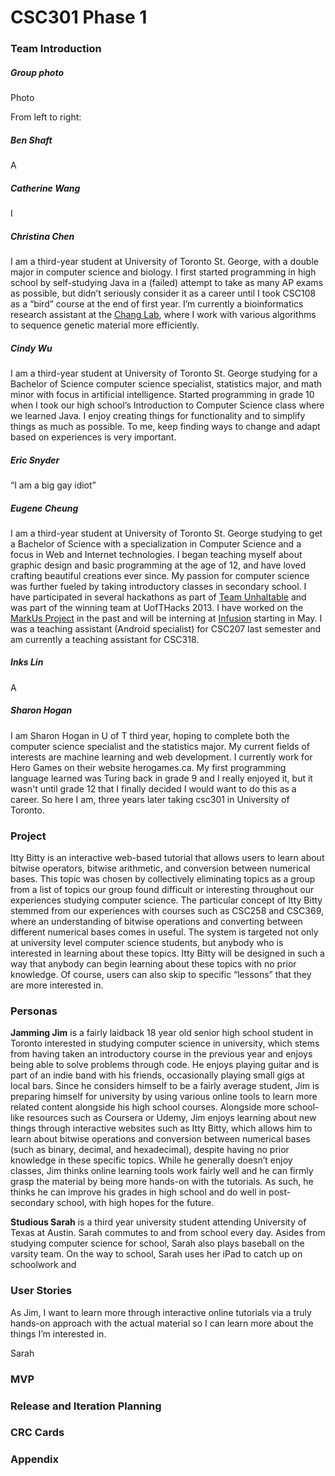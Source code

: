 CSC301 Phase 1
==============

### Team Introduction

##### Group photo
Photo

From left to right:

##### Ben Shaft
A

##### Catherine Wang
I

##### Christina Chen
I am a third-year student at University of Toronto St. George, with a double major in computer science and biology. I first started programming in high school by self-studying Java in a (failed) attempt to take as many AP exams as possible, but didn’t seriously consider it as a career until I took CSC108 as a “bird” course at the end of first year. I’m currently a bioinformatics research assistant at the [Chang Lab](http://labs.eeb.utoronto.ca/chang/), where I work with various algorithms to sequence genetic material more efficiently.

##### Cindy Wu
I am a third-year student at University of Toronto St. George studying for a Bachelor of Science computer science specialist, statistics major, and math minor with focus in artificial intelligence. Started programming in grade 10 when I took our high school’s Introduction to Computer Science class where we learned Java. I enjoy creating things for functionality and to simplify things as much as possible. To me, keep finding ways to change and adapt based on experiences is very important.

##### Eric Snyder
“I am a big gay idiot”

##### Eugene Cheung
I am a third-year student at University of Toronto St. George studying to get a Bachelor of Science with a specialization in Computer Science and a focus in Web and Internet technologies. I began teaching myself about graphic design and basic programming at the age of 12, and have loved crafting beautiful creations ever since. My passion for computer science was further fueled by taking introductory classes in secondary school. I have participated in several hackathons as part of [Team Unhaltable](http://www.unhaltable.com/) and was part of the winning team at UofTHacks 2013. I have worked on the [MarkUs Project](http://markusproject.org/) in the past and will be interning at [Infusion](http://www.infusion.com/) starting in May. I was a teaching assistant (Android specialist) for CSC207 last semester and am currently a teaching assistant for CSC318.

##### Inks Lin
A

##### Sharon Hogan
I am Sharon Hogan in U of T third year, hoping to complete both the computer science specialist and the statistics major. My current fields of interests are machine learning and web development. I currently work for Hero Games on their website herogames.ca. My first programming language learned was Turing back in grade 9 and I really enjoyed it, but it wasn't until grade 12 that I finally decided I would want to do this as a career. So here I am, three years later taking csc301 in University of Toronto.


### Project

Itty Bitty is an interactive web-based tutorial that allows users to learn about bitwise operators, bitwise arithmetic, and conversion between numerical bases. This topic was chosen by collectively eliminating topics as a group from a list of topics our group found difficult or interesting throughout our experiences studying computer science. The particular concept of Itty Bitty stemmed from our experiences with courses such as CSC258 and CSC369, where an understanding of bitwise operations and converting between different numerical bases comes in useful. The system is targeted not only at university level computer science students, but anybody who is interested in learning about these topics. Itty Bitty will be designed in such a way that anybody can begin learning about these topics with no prior knowledge. Of course, users can also skip to specific “lessons” that they are more interested in.


### Personas

**Jamming Jim** is a fairly laidback 18 year old senior high school student in Toronto interested in studying computer science in university, which stems from having taken an introductory course in the previous year and enjoys being able to solve problems through code. He enjoys playing guitar and is part of an indie band with his friends, occasionally playing small gigs at local bars. Since he considers himself to be a fairly average student, Jim is preparing himself for university by using various online tools to learn more related content alongside his high school courses. Alongside more school-like resources such as Coursera or Udemy, Jim enjoys learning about new things through interactive websites such as Itty Bitty, which allows him to learn about bitwise operations and conversion between numerical bases (such as binary, decimal, and hexadecimal), despite having no prior knowledge in these specific topics. While he generally doesn’t enjoy classes, Jim thinks online learning tools work fairly well and he can firmly grasp the material by being more hands-on with the tutorials. As such, he thinks he can improve his grades in high school and do well in post-secondary school, with high hopes for the future.

**Studious Sarah** is a third year university student attending University of Texas at Austin. Sarah commutes to and from school every day. Asides from studying computer science for school, Sarah also plays baseball on the varsity team. On the way to school, Sarah uses her iPad to catch up on schoolwork and 


### User Stories

As Jim, I want to learn more through interactive online tutorials via a truly hands-on approach with the actual material so I can learn more about the things I’m interested in.

Sarah


### MVP


### Release and Iteration Planning


### CRC Cards


### Appendix
